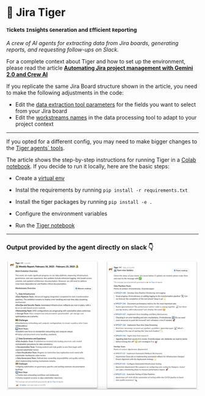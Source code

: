 # 🐅 Jira Tiger
#### `T`ickets `I`nsights `G`eneration and `E`fficient `R`eporting

*A crew of AI agents for extracting data from Jira boards, generating reports, and requesting follow-ups on Slack.*

For a complete context about Tiger and how to set up the environment, please read the article **[Automating Jira project management with Gemini 2.0 and Crew AI](https://medium.com/data-science-collective/automating-jira-project-management-with-gemini-2-0-and-crew-ai-40a5b5d03372)**

If you replicate the same Jira Board structure shown in the article, you need to make the following adjustments in the code:

* Edit the [data extraction tool parameters](https://github.com/hugozanini/jira-tiger/blob/fe71a21c9789cb462a77d4faadeab35b8eb50b7f/src/agents/tools/data_extraction.py#L74) for the fields you want to select from your Jira board
* Edit the [workstreams names](https://github.com/hugozanini/jira-tiger/blob/fe71a21c9789cb462a77d4faadeab35b8eb50b7f/src/agents/tools/data_processing.py#L143) in the data processing tool to adapt to your project context

---

If you opted for a different config, you may need to make bigger changes to the [Tiger agents` tools](https://github.com/hugozanini/jira-tiger/tree/main/src/agents/tools).


The article shows the step-by-step instructions for running Tiger in a [Colab notebook](https://colab.research.google.com/drive/1klKQdA3u-rJPtrqB_Qjs39hj1sWc5VbB?usp=sharing).  If you decide to run it locally, here are the basic steps:

* Create a [virtual env](https://docs.python.org/3/library/venv.html#creating-virtual-environments)

* Instal the requirements by running `pip install -r requirements.txt`
* Install the tiger packages by running `pip install -e .`
* Configure the environment variables
* Run the [Tiger notebook](https://github.com/hugozanini/jira-tiger/blob/main/Tiger.ipynb)

---

### Output provided by the agent directly on slack 👇

![alt text](./examples/tiger-slack-example.png)

